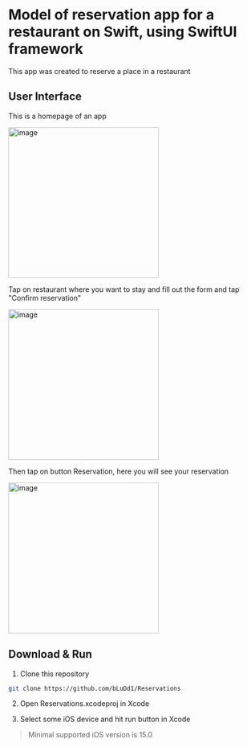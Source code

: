 # Model of reservation app for a restaurant on Swift, using SwiftUI framework

This app was created to reserve a place in a restaurant

## User Interface

This is a homepage of an app

<img width="300"  alt="image" src="https://user-images.githubusercontent.com/90006654/212492931-c858ea36-05c1-4094-bad9-b5d0671db10f.png">

Tap on restaurant where you want to stay and fill out the form and tap "Confirm reservation"

<img width="300"  alt="image" src="https://user-images.githubusercontent.com/90006654/212493369-35a094a1-377d-422d-b31d-9adcb58e1399.png">

Then tap on button Reservation, here you will see your reservation

<img width="300"  alt="image" src="https://user-images.githubusercontent.com/90006654/212493470-bd466098-7b00-4f3d-9bf0-225d1659b11d.png">

## Download & Run

1. Clone this repository

```bash
git clone https://github.com/bLuDd1/Reservations
```

2. Open Reservations.xcodeproj in Xcode

3. Select some iOS device and hit run button in Xcode

> Minimal supported iOS version is 15.0
